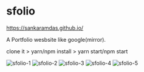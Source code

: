 # sfolio
https://sankaramdas.github.io/

A Portfolio wesbsite like google(mirror).

clone it > yarn/npm install > yarn start/npm start


![sfolio-1](https://user-images.githubusercontent.com/31897843/221357981-1de8b17f-4de8-4e8b-8203-dc872e805f31.png)
![sfolio-2](https://user-images.githubusercontent.com/31897843/221357989-d1e4833a-fcd5-44cc-a818-c9cd8d182fdb.png)
![sfolio-3](https://user-images.githubusercontent.com/31897843/221357992-97b4b28c-2c9b-47ee-8bc3-0de5d13f427d.png)
![sfolio-4](https://user-images.githubusercontent.com/31897843/221357995-e9345bf7-be6e-49c5-a897-f537d65763c1.png)
![sfolio-5](https://user-images.githubusercontent.com/31897843/221357997-31a6893e-46db-417c-b10a-ddb2792fe164.png)
